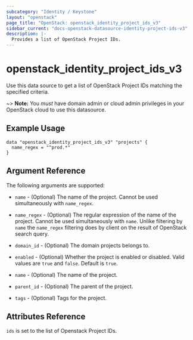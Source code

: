 ```yaml
---
subcategory: "Identity / Keystone"
layout: "openstack"
page_title: "OpenStack: openstack_identity_project_ids_v3"
sidebar_current: "docs-openstack-datasource-identity-project-ids-v3"
description: |-
  Provides a list of OpenStack Project IDs.
---
```


# openstack\_identity\_project\_ids\_v3

Use this data source to get a list of OpenStack Project IDs matching the
specified criteria.

~> **Note:** You _must_ have domain admin or cloud admin privileges in your OpenStack cloud to use
this datasource.

## Example Usage

```hcl
data "openstack_identity_project_ids_v3" "projects" {
  name_regex = "^prod.*"
}
```

## Argument Reference

The following arguments are supported:

* `name` - (Optional) The name of the project. Cannot be used simultaneously with
  `name_regex`.

* `name_regex` - (Optional) The regular expression of the name of the project.
  Cannot be used simultaneously with `name`. Unlike filtering by `name` the
  `name_regex` filtering does by client on the result of OpenStack search
  query.

* `domain_id` - (Optional) The domain projects belongs to.

* `enabled` - (Optional) Whether the project is enabled or disabled. Valid
  values are `true` and `false`. Default is `true`.

* `name` - (Optional) The name of the project.

* `parent_id` - (Optional) The parent of the project.

* `tags` - (Optional) Tags for the project.

## Attributes Reference

`ids` is set to the list of Openstack Project IDs.